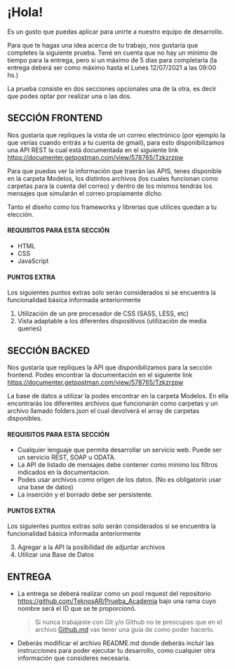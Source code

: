 # ¡Hola!

Es un gusto que puedas aplicar para unirte a nuestro equipo de desarrollo.

Para que te hagas una idea acerca de tu trabajo, nos gustaría que completes la siguiente prueba. Tené en cuenta que no hay un mínimo de tiempo para la entrega, pero si un máximo de 5 días para completarla (la entrega deberá ser como máximo hasta el Lunes 12/07/2021 a las 09:00 hs.)

La prueba consiste en dos secciones opcionales una de la otra, es decir que podes optar por realizar una o las dos.

## SECCIÓN FRONTEND

Nos gustaría que repliques la vista de un correo electrónico (por ejemplo la que verías cuando entrás a tu cuenta de gmail), para esto disponibilizamos una API REST la cual está documentada en el siguiente link https://documenter.getpostman.com/view/578765/Tzkzrzpw

Para que puedas ver la información que traerán las APIS, tenes disponible en la carpeta Modelos, los distintos archivos (los cuales funcionan como carpetas para la cuenta del correo) y dentro de los mismos tendrás los mensajes que simularán el correo propiamente dicho.

Tanto el diseño como los frameworks y librerías que utilices quedan a tu elección.

#### REQUISITOS PARA ESTA SECCIÓN

 - HTML 
 - CSS 
 - JavaScript

#### PUNTOS EXTRA
Los siguientes puntos extras solo serán considerados si se encuentra la funcionalidad básica informada anteriormente

1. Utilización de un pre procesador de CSS (SASS, LESS, etc)
2. Vista adaptable a los diferentes dispositivos (utilización de media queries)


## SECCIÓN BACKED
Nos gustaría que repliques la API que disponibilizamos para la sección frontend. Podes encontrar la documentación en el siguiente link https://documenter.getpostman.com/view/578765/Tzkzrzpw

La base de datos a utilizar la podes encontrar en la carpeta Modelos. En ella encontrarás los diferentes archivos que funcionarán como carpetas y un archivo llamado folders.json el cual devolverá el array de carpetas disponibles.

#### REQUISITOS PARA ESTA SECCIÓN
- Cualquier lenguaje que permita desarrollar un servicio web. Puede ser un servicio REST, SOAP u ODATA.
- La API de listado de mensajes debe contener como minimo los filtros indicados en la documentacion.
- Podes usar archivos como origen de los datos. (No es obligatorio usar una base de datos)
- La inserción y el borrado debe ser persistente.

#### PUNTOS EXTRA
Los siguientes puntos extras solo serán considerados si se encuentra la funcionalidad básica informada anteriormente

3. Agregar a la API la posibilidad de adjuntar archivos
4. Utilizar una Base de Datos

## ENTREGA
- La entrega se deberá realizar como un pool request del repositorio https://github.com/TeknosAR/Prueba_Academia bajo una rama cuyo nombre será el ID que se te proporcionó.

	> 	Si nunca trabajaste con Git y/o Github no te preocupes que en el
	> archivo [Github.md](https://github.com/TeknosAR/Prueba_Academia/blob/master/Github.md) vas tener una guía de como poder hacerlo.

- Deberás modificar el archivo README.md donde deberás incluir las instrucciones para poder ejecutar tu desarrollo, como cualquier otra información que consideres necesaria.